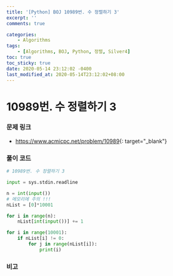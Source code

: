 ```yaml
---
title: '[Python] BOJ 10989번. 수 정렬하기 3'
excerpt: ''
comments: true

categories:
    - Algorithms
tags:
    - [Algorithms, BOJ, Python, 정렬, Silver4]
toc: true
toc_sticky: true
date: 2020-05-14 23:12:02 -0400
last_modified_at: 2020-05-14T23:12:02+08:00
---
```


# 10989번. 수 정렬하기 3

### 문제 링크

-   <https://www.acmicpc.net/problem/10989>{: target="\_blank"}

### 풀이 코드

```python
# 10989번. 수 정렬하기 3

input = sys.stdin.readline

n = int(input())
# 메모리에 주의 !!!
nList = [0]*10001

for i in range(n):
    nList[int(input())] += 1

for i in range(10001):
    if nList[i] != 0:
        for j in range(nList[i]):
            print(i)
```

### 비고
